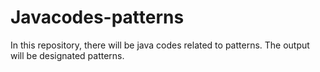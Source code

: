 # Javacodes-patterns
In this repository, there will be java codes related to patterns. The output will be designated patterns.
